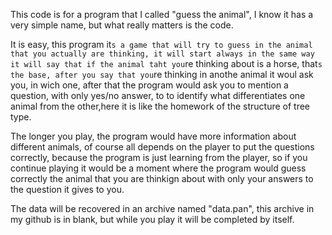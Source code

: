 This code is for a program that I called "guess the animal", I know it has a very simple name, but what really matters is the code.

It is easy, this program it`s a game that will try to guess in the animal that you actually are thinking, it will start always in the same way
it will say that if the animal taht you`re thinking about is a horse, that`s the base, after you say that you`re thinking in anothe animal
it woul ask you, in wich one, after that the program would ask you to mention a question, with only yes/no answer, to to identify 
what differentiates one animal from the other,here it is like the homework of the structure of tree type.

 The longer you play, the program would have more information about different animals, of course all depends on the player to put the questions correctly,
 because the program is just learning from the player, so if you continue playing it would be a moment where the program would guess correctly the animal
 that you are thinkign about with only your answers to the question it gives to you.

The data will be recovered in an archive named "data.pan", this archive in my github is in blank, but while you play it will be 
completed by itself.



